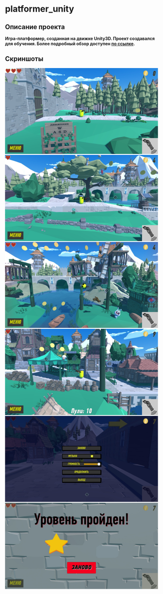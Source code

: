 # platformer_unity

## Описание проекта

**Игра-платформер, созданная на движке Unity3D. Проект создавался для обучения. Более подробный обзор доступен [по ссылке](https://www.youtube.com/watch?v=AnhlPCJiXEI).**

## Скриншоты

![](./review/1.jpg)
![](./review/2.jpg)
![](./review/3.jpg)
![](./review/4.jpg)
![](./review/5.jpg)
![](./review/6.jpg)

